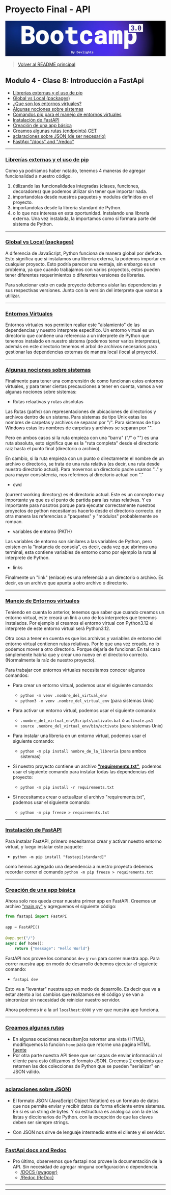 # Proyecto Final - API

![banner](bootcamp3.png)

> [Volver al README principal](../README.md)

## Modulo 4 - Clase 8: Introducción a FastApi

- [Librerías externas y el uso de pip](#librerías-externas-y-el-uso-de-pip)
- [Global vs Local (packages)](#global-vs-local-packages)
- [¿Que son los entornos virtuales?](#entornos-virtuales)
- [Algunas nociones sobre sistemas](#algunas-nociones-sobre-sistemas)
- [Comandos pip para el manejo de entornos virtuales](#manejo-de-entornos-virtuales)
- [Instalación de FastAPI](#instalación-de-fastapi)
- [Creación de una app básica](#creación-de-una-app-básica)
- [Creamos algunas rutas (endpoints) GET](#creamos-algunas-rutas)
- [aclaraciones sobre JSON (de ser necesario)](#aclaraciones-sobre-json)
- [FastApi "/docs" and "/redoc"](#fastapi-docs-and-redoc)

---

### [Librerías externas y el uso de pip](.)

Como ya podríamos haber notado, tenemos 4 maneras de agregar funcionalidad a nuestro
código.

1. útilizando las funcionalidades integradas (clases, funciones, decoradores) que
   podemos útilizar sin tener que importar nada.
1. importandolas desde nuestros paquetes y modulos definidos en el proyecto.
1. importandolas desde la librería standard de Python.
1. o lo que nos interesa en esta oportunidad. Instalando una librería externa. Una
   vez instalada, la importamos como si formara parte del sistema de Python.

---

### [Global vs Local (packages)](.)

A diferencia de JavaScript, Python funciona de manera global por defecto. Esto
significa que si instalamos una librería externa, la podemos importar en cualquier
proyecto. Esto podría parecer una ventaja, sin embargo es un problema, ya que cuando
trabajamos con varios proyectos, estos pueden tener diferentes requerimientos o
diferentes versiones de librerías.

Para solucionar esto en cada proyecto debemos aislar las dependencias y sus respectivas
versiones. Junto con la versión del interprete que vamos a utilizar.

---

### [Entornos Virtuales](.)

Entornos virtuales nos permiten realiar este "aislamiento" de las dependencias y
nuestro interprete especifico.
Un entorno virtual es un directorio que contiene una referencia a un interprete de
Python que tenemos instalado en nuestro sistema (podemos tener varios interpretes),
además en este directorio tenemos el arbol de archivos necesarios para gestionar
las dependencias externas de manera local (local al proyecto).

---

### [Algunas nociones sobre sistemas](.)

Finalmente para tener una comprensión de como funcionan estos entornos virtuales,
y para tener ciertas precauciones a tener en cuenta, vamos a ver algunas nociones
sobre sistemas:

- Rutas relaativas y rutas absolutas

Las Rutas (paths) son representaciones de ubicaciones de directorios y archivos
dentro de un sistema. Para sistemas de tipo Unix estas los nombres de carpetas y
archivos se separan por "/". Para sistemas de tipo Windows estas
los nombres de carpetas y archivos se separan por "\".

Pero en ambos casos si la ruta empieza con una "barra" ("/" o "\") es una ruta
absoluta, esto significa que es la "ruta completa" desde el directorio raiz hasta
el punto final (directorio o archivo).

En cambio, si la ruta empieza con un punto o directamente el nombre de un archivo
o directorio, se trata de una ruta relativa (es decir, una ruta desde nuestro
directorio actual). Para movernos un directorio padre usamos "\.\." y para mayor
consistencia, nos referimos al directorio actual con "."

- cwd

(current working directory) es el directorio actual. Este es un concepto muy
importante ya que es el punto de partida para las rutas relativas. Y es importante
para nosotros porque para ejecutar correctamente nuestros proyectos de python
necesitamos hacerlo desde el directorio correcto. de otra manera las referencias
a "paquetes" y "módulos" probablemente se rompan.

- variables de entorno (PATH)

Las variables de entorno son similares a las variables de Python, pero existen en
la "instancia de consola", es decir, cada vez que abrimos una terminal, esta contiene
variables de entorno como por ejemplo la ruta al interprete de Python.

- links

Finalmente un "link" (enlace) es una referencia a un directorio o archivo. Es decir,
es un archivo que apunta a otro archivo o directorio.

---

### [Manejo de Entornos virtuales](.)

Teniendo en cuenta lo anterior, tenemos que saber que cuando creamos un entorno
virtual, este creará un link a uno de los interpretes que tenemos instalados.
Por ejemplo si creamos el entorno virtual con Python3.12 el interprete de este
entorno virtual será Python3.12.

Otra cosa a tener en cuenta es que los archivos y variables de entorno del entorno
virtual contienen rutas relativas. Por lo que una vez creado, no lo podemos mover
a otro directorio. Porque dejaría de funcionar. En tal caso simplemente habria que
y crear uno nuevo en el directorio correcto. (Normalmente la raíz de nuestro proyecto).

Para trabajar con entornos virtuales necesitamos conocer algunos comandos:

- Para crear un entorno virtual, podemos usar el siguiente comando:

  - `python -m venv .nombre_del_virtual_env`
  - `python3 -m venv .nombre_del_virtual_env` (para sistemas Unix)

- Para activar un entorno virtual, podemos usar el siguiente comando:

  - `.nombre_del_virtual_env\Scripts\activate.bat` o `activate.ps1`
  - `source .nombre_del_virtual_env/bin/activate` (para sistemas Unix)

- Para instalar una librería en un entorno virtual, podemos usar el siguiente comando:

  - `python -m pip install nombre_de_la_libreria` (para ambos sistemas)

- Si nuestro proyecto contiene un archivo [**"requirements.txt"**](requirements.txt), podemos usar el
  siguiente comando para instalar todas las dependencias del proyecto:

  - `python -m pip install -r requirements.txt`

- Si necesitamos crear o actualizar el archivo "requirements.txt",
  podemos usar el siguiente comando:

  - `python -m pip freeze > requirements.txt`

---

### [Instalación de FastAPI](.)

Para instalar FastAPI, primero necesitamos crear y activar nuestro entorno virtual,
y luego instalar este paquete:

- `python -m pip install "fastapi[standard]"`

como hemos agregado una dependencia a nuestro proyecto debemos recordar correr
el comando `python -m pip freeze > requirements.txt`

---

### [Creación de una app básica](.)

Ahora solo nos queda crear nuestra primer app en FastAPI. Creemos un archivo
["main.py"](./main.py) y agreguemos el siguiente código:

```python
from fastapi import FastAPI

app = FastAPI()

@app.get("/")
async def home():
    return {"message": "Hello World"}
```

FastAPI nos provee los comandos `dev` y `run` para correr nuestra app.
Para correr nuestra app en modo de desarrollo debemos ejecutar el siguiente comando:

- `fastapi dev`

Esto va a "levantar" nuestra app en modo de desarrollo. Es decir que va a estar
atento a los cambios que realizamos en el código y se van a sincronizar sin necesidad
de reiniciar nuestro servidor.

Ahora podemos ir a la url `localhost:8000` y ver que nuestra app funciona.

---

### [Creamos algunas rutas](.)

- En algunas ocaciones necesitam∫os retornar una vista (HTML), modifiquemos la funcion
  `home` para que retorne una pagina HTML.
  [fuente](https://fastapi.tiangolo.com/advanced/templates/)
- Por otra parte nuestra API tiene que ser capas de enviar información al cliente
  para esto útilizamos el formato JSON. Creemos 2 endpoints que retornen las dos
  colecciones de Python que se pueden "serializar" en JSON válido.

---

### [aclaraciones sobre JSON)](.)

- El formato JSON (JavaScript Object Notation) es un formato de datos que nos permite
  enviar y recibir datos de forma eficiente entre sistemas. En si es un string de
  bytes. Y su estructura es analogica con la de las listas y diccionarios de Python.
  con la excepción de que las claves deben ser siempre strings.

- Con JSON nos sirve de lenguaje intermedio entre el cliente y el servidor.

---

### [FastApi docs and Redoc](.)

- Pro último, observemos que fastapi nos provee la documentación de la API.
  Sin necesidad de agregar ninguna configuración o dependencia.
  - [/DOCS (swagger)](http://localhost:8000/docs)
  - [/Redoc (ReDoc)](http://localhost:8000/redoc)

---

---
